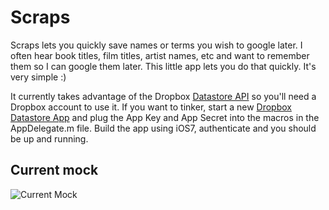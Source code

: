 # Scraps

Scraps lets you quickly save names or terms you wish to google later. I often hear book titles, film titles, artist names, etc and want to remember them so I can google them later. This little app lets you do that quickly. It's very simple :)

It currently takes advantage of the Dropbox [Datastore API](http://www.dropbox.com/developers/datastore) so you'll need a Dropbox account to use it. If you want to tinker, start a new [Dropbox Datastore App](https://www.dropbox.com/developers/app_info/) and plug the App Key and App Secret into the macros in the AppDelegate.m file. Build the app using iOS7, authenticate and you should be up and running.

## Current mock

![Current Mock](https://raw.github.com/nathanborror/Scraps/master/MOCK.png)
